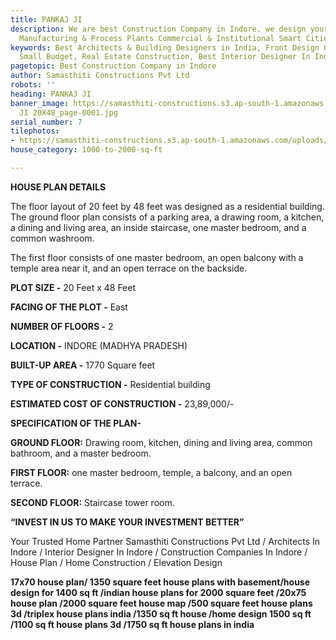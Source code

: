 ```yaml
---
title: PANKAJ JI
description: We are best Construction Company in Indore. we design your dream home.
  Manufacturing & Process Plants Commercial & Institutional Smart Cities & Townships
keywords: Best Architects & Building Designers in India, Front Design Of House In
  Small Budget, Real Estate Construction, Best Interior Designer In Indore
pagetopic: Best Construction Company in Indore
author: Samasthiti Constructions Pvt Ltd
robots: ''
heading: PANKAJ JI
banner_image: https://samasthiti-constructions.s3.ap-south-1.amazonaws.com/uploads/PANKAJ
  JI 20X48_page-0001.jpg
serial_number: 7
tilephotos:
- https://samasthiti-constructions.s3.ap-south-1.amazonaws.com/uploads/PANKAJ JI 20X48_page-0001.jpg
house_category: 1000-to-2000-sq-ft

---
```

**HOUSE PLAN DETAILS**

The floor layout of 20 feet by 48 feet was designed as a residential building. The ground floor plan consists of a parking area, a drawing room, a kitchen, a dining and living area, an inside staircase, one master bedroom, and a common washroom.

The first floor consists of one master bedroom, an open balcony with a temple area near it, and an open terrace on the backside.

**PLOT SIZE -** 20 Feet x 48 Feet

**FACING OF THE PLOT -** East

**NUMBER OF FLOORS -** 2

**LOCATION -** INDORE (MADHYA PRADESH)

**BUILT-UP AREA -** 1770 Square feet

**TYPE OF CONSTRUCTION -** Residential building

**ESTIMATED COST OF CONSTRUCTION -** 23,89,000/-

**SPECIFICATION OF THE PLAN-**

**GROUND FLOOR:** Drawing room, kitchen, dining and living area, common bathroom, and a master bedroom.

**FIRST FLOOR:** one master bedroom, temple, a balcony, and an open terrace.

**SECOND FLOOR:** Staircase tower room.

**“INVEST IN US TO MAKE YOUR INVESTMENT BETTER”**

Your Trusted Home Partner Samasthiti Constructions Pvt Ltd / Architects In Indore / Interior Designer In Indore / Construction Companies In Indore / House Plan / Home Construction / Elevation Design

**17x70 house plan/ 1350 square feet house plans with basement/house design for 1400 sq ft /indian house plans for 2000 square feet /20x75 house plan /2000 square feet house map /500 square feet house plans 3d /triplex house plans india /1350 sq ft house /home design 1500 sq ft /1100 sq ft house plans 3d /1750 sq ft house plans in india**